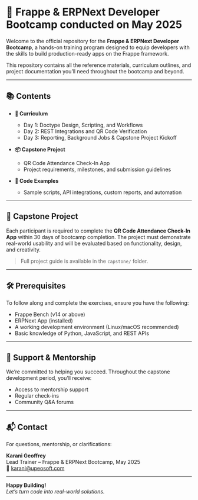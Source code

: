 # 🚀 Frappe & ERPNext Developer Bootcamp conducted on May 2025

Welcome to the official repository for the **Frappe & ERPNext Developer Bootcamp**, a hands-on training program designed to equip developers with the skills to build production-ready apps on the Frappe framework.

This repository contains all the reference materials, curriculum outlines, and project documentation you’ll need throughout the bootcamp and beyond.

---

## 📚 Contents

- **📄 Curriculum**
  - Day 1: Doctype Design, Scripting, and Workflows
  - Day 2: REST Integrations and QR Code Verification
  - Day 3: Reporting, Background Jobs & Capstone Project Kickoff

- **📦 Capstone Project**
  - QR Code Attendance Check-In App
  - Project requirements, milestones, and submission guidelines

- **🧰 Code Examples**
  - Sample scripts, API integrations, custom reports, and automation

---

## 🏁 Capstone Project

Each participant is required to complete the **QR Code Attendance Check-In App** within 30 days of bootcamp completion. The project must demonstrate real-world usability and will be evaluated based on functionality, design, and creativity.

> Full project guide is available in the `capstone/` folder.

---

## 🛠 Prerequisites

To follow along and complete the exercises, ensure you have the following:

- Frappe Bench (v14 or above)
- ERPNext App (installed)
- A working development environment (Linux/macOS recommended)
- Basic knowledge of Python, JavaScript, and REST APIs

---

## 🤝 Support & Mentorship

We’re committed to helping you succeed. Throughout the capstone development period, you’ll receive:

- Access to mentorship support
- Regular check-ins
- Community Q&A forums

---

## 📬 Contact

For questions, mentorship, or clarifications:

**Karani Geoffrey**  
Lead Trainer – Frappe & ERPNext Bootcamp, May 2025  
📧 [karani@upeosoft.com](mailto:karani@upeosoft.com)

---

**Happy Building!**  
*Let’s turn code into real-world solutions.*
